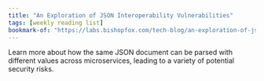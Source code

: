 ```yaml
---
title: "An Exploration of JSON Interoperability Vulnerabilities"
tags: [weekly reading list]
bookmark-of: "https://labs.bishopfox.com/tech-blog/an-exploration-of-json-interoperability-vulnerabilities"
---
```

Learn more about how the same JSON document can be parsed with different values across microservices, leading to a variety of potential security risks.